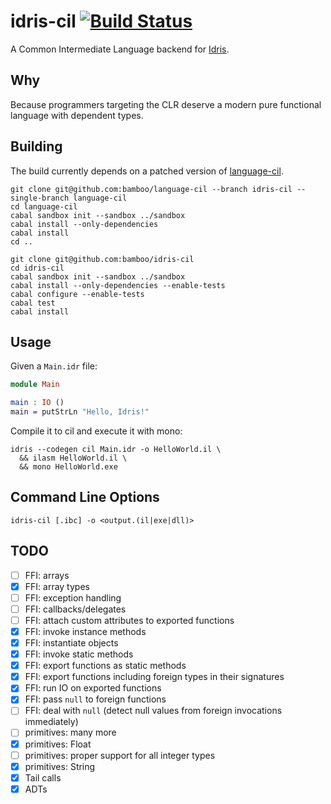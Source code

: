 # idris-cil [![Build Status](https://travis-ci.org/bamboo/idris-cil.png?branch=master)](https://travis-ci.org/bamboo/idris-cil)

A Common Intermediate Language backend for [Idris](http://http://www.idris-lang.org/).

## Why

Because programmers targeting the CLR deserve a modern pure functional language with dependent types.

## Building

The build currently depends on a patched version of [language-cil](https://github.com/tomlokhorst/language-cil).

```
git clone git@github.com:bamboo/language-cil --branch idris-cil --single-branch language-cil
cd language-cil
cabal sandbox init --sandbox ../sandbox
cabal install --only-dependencies
cabal install
cd ..

git clone git@github.com:bamboo/idris-cil
cd idris-cil
cabal sandbox init --sandbox ../sandbox
cabal install --only-dependencies --enable-tests
cabal configure --enable-tests
cabal test
cabal install
```

## Usage

Given a `Main.idr` file:

```idris
module Main

main : IO ()
main = putStrLn "Hello, Idris!"
```

Compile it to cil and execute it with mono:

```
idris --codegen cil Main.idr -o HelloWorld.il \
  && ilasm HelloWorld.il \
  && mono HelloWorld.exe
```

## Command Line Options

```
idris-cil [.ibc] -o <output.(il|exe|dll)>
```
## TODO

* [ ] FFI: arrays
* [x] FFI: array types
* [ ] FFI: exception handling
* [ ] FFI: callbacks/delegates
* [ ] FFI: attach custom attributes to exported functions
* [x] FFI: invoke instance methods
* [x] FFI: instantiate objects
* [x] FFI: invoke static methods
* [x] FFI: export functions as static methods
* [x] FFI: export functions including foreign types in their signatures
* [x] FFI: run IO on exported functions
* [x] FFI: pass `null` to foreign functions
* [ ] FFI: deal with `null` (detect null values from foreign invocations immediately)
* [ ] primitives: many more
* [x] primitives: Float
* [ ] primitives: proper support for all integer types
* [x] primitives: String
* [x] Tail calls
* [x] ADTs
